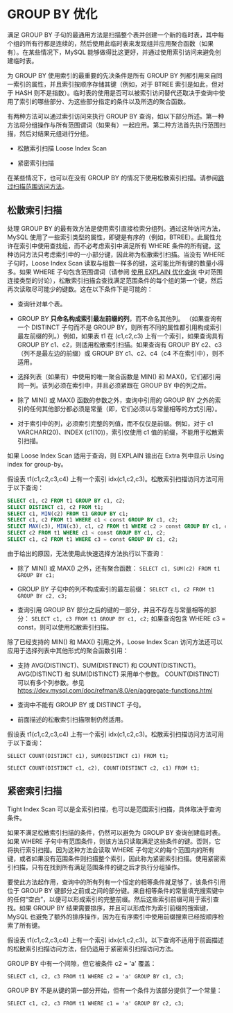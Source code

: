 # GROUP BY 优化

满足 GROUP BY 子句的最通用方法是扫描整个表并创建一个新的临时表，其中每个组的所有行都是连续的，然后使用此临时表来发现组并应用聚合函数（如果有）。在某些情况下，MySQL 能够做得比这更好，并通过使用索引访问来避免创建临时表。

为 GROUP BY 使用索引的最重要的先决条件是所有 GROUP BY 列都引用来自同一索引的属性，并且索引按顺序存储其键（例如，对于 BTREE 索引是如此，但对于 HASH 则不是指数）。临时表的使用是否可以被索引访问替代还取决于查询中使用了索引的哪些部分、为这些部分指定的条件以及所选的聚合函数。

有两种方法可以通过索引访问来执行 GROUP BY 查询，如以下部分所述。第一种方法将分组操作与所有范围谓词（如果有）一起应用。第二种方法首先执行范围扫描，然后对结果元组进行分组。

- 松散索引扫描 Loose Index Scan

- 紧密索引扫描

在某些情况下，也可以在没有 GROUP BY 的情况下使用松散索引扫描。请参阅[跳过扫描范围访问方法](https://dev.mysql.com/doc/refman/8.0/en/range-optimization.html#range-access-skip-scan)。

## 松散索引扫描

处理 GROUP BY 的最有效方法是使用索引直接检索分组列。通过这种访问方法，MySQL 使用了一些索引类型的属性，即键是有序的（例如，BTREE）。此属性允许在索引中使用查找组，而不必考虑索引中满足所有 WHERE 条件的所有键。这种访问方法只考虑索引中的一小部分键，因此称为松散索引扫描。当没有 WHERE 子句时，Loose Index Scan 读取与组数一样多的键，这可能比所有键的数量小得多。如果 WHERE 子句包含范围谓词（请参阅 [使用 EXPLAIN 优化查询](../../了解查询执行计划/使用EXPLAIN优化查询.md) 中对范围连接类型的讨论），松散索引扫描会查找满足范围条件的每个组的第一个键，然后再次读取尽可能少的键数。这在以下条件下是可能的：

- 查询针对单个表。

- GROUP BY **只命名构成索引最左前缀的列**，而不命名其他列。 （如果查询有一个 DISTINCT 子句而不是 GROUP BY，则所有不同的属性都引用构成索引最左前缀的列。）例如，如果表 t1 在 (c1,c2,c3) 上有一个索引，如果查询具有 GROUP BY c1、c2，则适用松散索引扫描。如果查询有 GROUP BY c2、c3（列不是最左边的前缀）或 GROUP BY c1、c2、c4（c4 不在索引中），则不适用。

- 选择列表（如果有）中使用的唯一聚合函数是 MIN() 和 MAX()，它们都引用同一列。该列必须在索引中，并且必须紧跟在 GROUP BY 中的列之后。

- 除了 MIN() 或 MAX() 函数的参数之外，查询中引用的 GROUP BY 之外的索引的任何其他部分都必须是常量（即，它们必须以与常量相等的方式引用）。

- 对于索引中的列，必须索引完整的列值，而不仅仅是前缀。例如，对于 c1 VARCHAR(20)、INDEX (c1(10))，索引仅使用 c1 值的前缀，不能用于松散索引扫描。

如果 Loose Index Scan 适用于查询，则 EXPLAIN 输出在 Extra 列中显示 Using index for group-by。

假设表 t1(c1,c2,c3,c4) 上有一个索引 idx(c1,c2,c3)。松散索引扫描访问方法可用于以下查询：

```sql
SELECT c1, c2 FROM t1 GROUP BY c1, c2;
SELECT DISTINCT c1, c2 FROM t1;
SELECT c1, MIN(c2) FROM t1 GROUP BY c1;
SELECT c1, c2 FROM t1 WHERE c1 < const GROUP BY c1, c2;
SELECT MAX(c3), MIN(c3), c1, c2 FROM t1 WHERE c2 > const GROUP BY c1, c2;
SELECT c2 FROM t1 WHERE c1 < const GROUP BY c1, c2;
SELECT c1, c2 FROM t1 WHERE c3 = const GROUP BY c1, c2;
```

由于给出的原因，无法使用此快速选择方法执行以下查询：

- 除了 MIN() 或 MAX() 之外，还有聚合函数：
  `SELECT c1, SUM(c2) FROM t1 GROUP BY c1;`

- GROUP BY 子句中的列不构成索引的最左前缀：
  `SELECT c1, c2 FROM t1 GROUP BY c2, c3;`

- 查询引用 GROUP BY 部分之后的键的一部分，并且不存在与常量相等的部分：
  `SELECT c1, c3 FROM t1 GROUP BY c1, c2;`
  如果查询包含 WHERE c3 = const，则可以使用松散索引扫描。

除了已经支持的 MIN() 和 MAX() 引用之外，Loose Index Scan 访问方法还可以应用于选择列表中其他形式的聚合函数引用：

- 支持 AVG(DISTINCT)、SUM(DISTINCT) 和 COUNT(DISTINCT)。 AVG(DISTINCT) 和 SUM(DISTINCT) 采用单个参数。 COUNT(DISTINCT) 可以有多个列参数。参见 <https://dev.mysql.com/doc/refman/8.0/en/aggregate-functions.html>

- 查询中不能有 GROUP BY 或 DISTINCT 子句。

- 前面描述的松散索引扫描限制仍然适用。

假设表 t1(c1,c2,c3,c4) 上有一个索引 idx(c1,c2,c3)。松散索引扫描访问方法可用于以下查询：

`SELECT COUNT(DISTINCT c1), SUM(DISTINCT c1) FROM t1;`

`SELECT COUNT(DISTINCT c1, c2), COUNT(DISTINCT c2, c1) FROM t1;`

## 紧密索引扫描

Tight Index Scan 可以是全索引扫描，也可以是范围索引扫描，具体取决于查询条件。

如果不满足松散索引扫描的条件，仍然可以避免为 GROUP BY 查询创建临时表。如果 WHERE 子句中有范围条件，则该方法只读取满足这些条件的键。否则，它将执行索引扫描。因为这种方法会读取 WHERE 子句定义的每个范围内的所有键，或者如果没有范围条件则扫描整个索引，因此称为紧密索引扫描。使用紧密索引扫描，只有在找到所有满足范围条件的键之后才执行分组操作。

要使此方法起作用，查询中的所有列有一个恒定的相等条件就足够了，该条件引用位于 GROUP BY 键部分之前或之间的部分键。来自相等条件的常量填充搜索键中的任何“空白”，以便可以形成索引的完整前缀。然后这些索引前缀可用于索引查找。如果 GROUP BY 结果需要排序，并且可以形成作为索引前缀的搜索键，MySQL 也避免了额外的排序操作，因为在有序索引中使用前缀搜索已经按顺序检索了所有键。

假设表 t1(c1,c2,c3,c4) 上有一个索引 idx(c1,c2,c3)。以下查询不适用于前面描述的松散索引扫描访问方法，但仍适用于紧密索引扫描访问方法。

GROUP BY 中有一个间隙，但它被条件 c2 = 'a' 覆盖：

`SELECT c1, c2, c3 FROM t1 WHERE c2 = 'a' GROUP BY c1, c3;`

GROUP BY 不是从键的第一部分开始，但有一个条件为该部分提供了一个常量：

`SELECT c1, c2, c3 FROM t1 WHERE c1 = 'a' GROUP BY c2, c3;`
